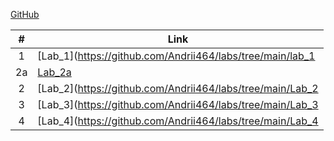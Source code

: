 [GitHub](https://github.com/Andrii464/labs.git)

| # | Link    |
|:---:|---------|
|  1  | [Lab_1](https://github.com/Andrii464/labs/tree/main/lab_1|
|  2a | [Lab_2a](https://github.com/Andrii464/labs/tree/main/Lab2a)|
|  2  | [Lab_2](https://github.com/Andrii464/labs/tree/main/Lab_2|
|  3  | [Lab_3](https://github.com/Andrii464/labs/tree/main/Lab_3|
|  4  | [Lab_4](https://github.com/Andrii464/labs/tree/main/Lab_4|

